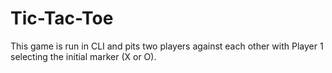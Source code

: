 # Tic-Tac-Toe

This game is run in CLI and pits two players against each other with Player 1 selecting the initial marker (X or O).
